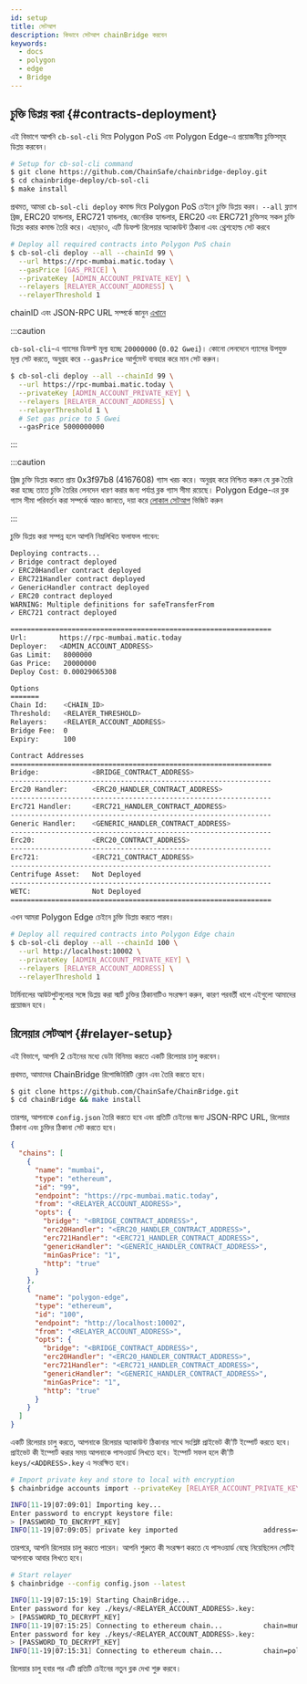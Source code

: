 ```yaml
---
id: setup
title: সেটআপ
description: কিভাবে সেটআপ chainBridge করবেন
keywords:
  - docs
  - polygon
  - edge
  - Bridge
---
```


## চুক্তি ডিপ্লয় করা {#contracts-deployment}

এই বিভাগে আপনি `cb-sol-cli` দিয়ে Polygon PoS এবং Polygon Edge-এ প্রয়োজনীয় চুক্তিসমূহ ডিপ্লয় করবেন।

```bash
# Setup for cb-sol-cli command
$ git clone https://github.com/ChainSafe/chainbridge-deploy.git
$ cd chainbridge-deploy/cb-sol-cli
$ make install
```

প্রথমত, আমরা `cb-sol-cli deploy` কমান্ড দিয়ে Polygon PoS চেইনে চুক্তি ডিপ্লয় করব। `--all` ফ্ল্যাগ ব্রিজ, ERC20 হ্যান্ডলার, ERC721 হ্যান্ডলার, জেনেরিক হ্যান্ডলার, ERC20 এবং ERC721 চুক্তিসহ সকল চুক্তি ডিপ্লয় করার কমান্ড তৈরি করে। এছাড়াও, এটি ডিফল্ট রিলেয়ার অ্যাকাউন্ট ঠিকানা এবং থ্রেশহোল্ড সেট করবে

```bash
# Deploy all required contracts into Polygon PoS chain
$ cb-sol-cli deploy --all --chainId 99 \
  --url https://rpc-mumbai.matic.today \
  --gasPrice [GAS_PRICE] \
  --privateKey [ADMIN_ACCOUNT_PRIVATE_KEY] \
  --relayers [RELAYER_ACCOUNT_ADDRESS] \
  --relayerThreshold 1
```


chainID এবং JSON-RPC URL সম্পর্কে জানুন [এখানে](/docs/edge/additional-features/chainbridge/definitions)

:::caution

`cb-sol-cli`-এ গ্যাসের ডিফল্ট মূল্য হচ্ছে `20000000` (`0.02 Gwei`)। কোনো লেনদেনে গ্যাসের উপযুক্ত মূল্য সেট করতে, অনুগ্রহ করে `--gasPrice` আর্গুমেন্ট ব্যবহার করে মান সেট করুন।

```bash
$ cb-sol-cli deploy --all --chainId 99 \
  --url https://rpc-mumbai.matic.today \
  --privateKey [ADMIN_ACCOUNT_PRIVATE_KEY] \
  --relayers [RELAYER_ACCOUNT_ADDRESS] \
  --relayerThreshold 1 \
  # Set gas price to 5 Gwei
  --gasPrice 5000000000
```

:::

:::caution

ব্রিজ চুক্তি ডিপ্লয় করতে প্রায় 0x3f97b8 (4167608) গ্যাস খরচ করে। অনুগ্রহ করে নিশ্চিত করুন যে ব্লক তৈরি করা হচ্ছে তাতে চুক্তি তৈরির লেনদেন ধারণ করার জন্য পর্যাপ্ত ব্লক গ্যাস সীমা রয়েছে। Polygon Edge-এর ব্লক গ্যাস সীমা পরিবর্তন করা সম্পর্কে আরও জানতে, দয়া করে
[লোকাল সেটআপ](/docs/edge/get-started/set-up-ibft-locally) ভিজিট করুন

:::

চুক্তি ডিপ্লয় করা সম্পন্ন হলে আপনি নিম্নলিখিত ফলাফল পাবেন:

```bash
Deploying contracts...
✓ Bridge contract deployed
✓ ERC20Handler contract deployed
✓ ERC721Handler contract deployed
✓ GenericHandler contract deployed
✓ ERC20 contract deployed
WARNING: Multiple definitions for safeTransferFrom
✓ ERC721 contract deployed

================================================================
Url:        https://rpc-mumbai.matic.today
Deployer:   <ADMIN_ACCOUNT_ADDRESS>
Gas Limit:   8000000
Gas Price:   20000000
Deploy Cost: 0.00029065308

Options
=======
Chain Id:    <CHAIN_ID>
Threshold:   <RELAYER_THRESHOLD>
Relayers:    <RELAYER_ACCOUNT_ADDRESS>
Bridge Fee:  0
Expiry:      100

Contract Addresses
================================================================
Bridge:             <BRIDGE_CONTRACT_ADDRESS>
----------------------------------------------------------------
Erc20 Handler:      <ERC20_HANDLER_CONTRACT_ADDRESS>
----------------------------------------------------------------
Erc721 Handler:     <ERC721_HANDLER_CONTRACT_ADDRESS>
----------------------------------------------------------------
Generic Handler:    <GENERIC_HANDLER_CONTRACT_ADDRESS>
----------------------------------------------------------------
Erc20:              <ERC20_CONTRACT_ADDRESS>
----------------------------------------------------------------
Erc721:             <ERC721_CONTRACT_ADDRESS>
----------------------------------------------------------------
Centrifuge Asset:   Not Deployed
----------------------------------------------------------------
WETC:               Not Deployed
================================================================
```

এখন আমরা Polygon Edge চেইনে চুক্তি ডিপ্লয় করতে পারব।

```bash
# Deploy all required contracts into Polygon Edge chain
$ cb-sol-cli deploy --all --chainId 100 \
  --url http://localhost:10002 \
  --privateKey [ADMIN_ACCOUNT_PRIVATE_KEY] \
  --relayers [RELAYER_ACCOUNT_ADDRESS] \
  --relayerThreshold 1
```

টার্মিনালের আউটপুটগুলোর সঙ্গে ডিপ্লয় করা স্মার্ট চুক্তির ঠিকানাটিও সংরক্ষণ করুন, কারণ পরবর্তী ধাপে এইগুলো আমাদের প্রয়োজন হবে।

## রিলেয়ার সেটআপ {#relayer-setup}

এই বিভাগে, আপনি 2 চেইনের মধ্যে ডেটা বিনিময় করতে একটি রিলেয়ার চালু করবেন।

প্রথমত, আমাদের ChainBridge রিপোজিটরিটি ক্লোন এবং তৈরি করতে হবে।

```bash
$ git clone https://github.com/ChainSafe/ChainBridge.git
$ cd chainBridge && make install
```

তারপর, আপনাকে `config.json` তৈরি করতে হবে এবং প্রতিটি চেইনের জন্য JSON-RPC URL, রিলেয়ার ঠিকানা এবং চুক্তির ঠিকানা সেট করতে হবে।

```json
{
  "chains": [
    {
      "name": "mumbai",
      "type": "ethereum",
      "id": "99",
      "endpoint": "https://rpc-mumbai.matic.today",
      "from": "<RELAYER_ACCOUNT_ADDRESS>",
      "opts": {
        "bridge": "<BRIDGE_CONTRACT_ADDRESS>",
        "erc20Handler": "<ERC20_HANDLER_CONTRACT_ADDRESS>",
        "erc721Handler": "<ERC721_HANDLER_CONTRACT_ADDRESS>",
        "genericHandler": "<GENERIC_HANDLER_CONTRACT_ADDRESS>",
        "minGasPrice": "1",
        "http": "true"
      }
    },
    {
      "name": "polygon-edge",
      "type": "ethereum",
      "id": "100",
      "endpoint": "http://localhost:10002",
      "from": "<RELAYER_ACCOUNT_ADDRESS>",
      "opts": {
        "bridge": "<BRIDGE_CONTRACT_ADDRESS>",
        "erc20Handler": "<ERC20_HANDLER_CONTRACT_ADDRESS>",
        "erc721Handler": "<ERC721_HANDLER_CONTRACT_ADDRESS>",
        "genericHandler": "<GENERIC_HANDLER_CONTRACT_ADDRESS>",
        "minGasPrice": "1",
        "http": "true"
      }
    }
  ]
}
```

একটি রিলেয়ার চালু করতে, আপনাকে রিলেয়ার অ্যাকাউন্ট ঠিকানার সাথে সংশ্লিষ্ট প্রাইভেট কী'টি ইম্পোর্ট করতে হবে। প্রাইভেট কী ইম্পোর্ট করার সময় আপনাকে পাসওয়ার্ড লিখতে হবে। ইম্পোর্ট সফল হলে কী'টি `keys/<ADDRESS>.key` এ সংরক্ষিত হবে।

```bash
# Import private key and store to local with encryption
$ chainbridge accounts import --privateKey [RELAYER_ACCOUNT_PRIVATE_KEY]

INFO[11-19|07:09:01] Importing key...
Enter password to encrypt keystore file:
> [PASSWORD_TO_ENCRYPT_KEY]
INFO[11-19|07:09:05] private key imported                     address=<RELAYER_ACCOUNT_ADDRESS> file=.../keys/<RELAYER_ACCOUNT_ADDRESS>.key
```

তারপরে, আপনি রিলেয়ার চালু করতে পারেন। আপনি শুরুতে কী সংরক্ষণ করতে যে পাসওয়ার্ড বেছে নিয়েছিলেন সেটিই আপনাকে আবার লিখতে হবে।

```bash
# Start relayer
$ chainbridge --config config.json --latest

INFO[11-19|07:15:19] Starting ChainBridge...
Enter password for key ./keys/<RELAYER_ACCOUNT_ADDRESS>.key:
> [PASSWORD_TO_DECRYPT_KEY]
INFO[11-19|07:15:25] Connecting to ethereum chain...          chain=mumbai url=<JSON_RPC_URL>
Enter password for key ./keys/<RELAYER_ACCOUNT_ADDRESS>.key:
> [PASSWORD_TO_DECRYPT_KEY]
INFO[11-19|07:15:31] Connecting to ethereum chain...          chain=polygon-edge url=<JSON_RPC_URL>
```

রিলেয়ার চালু হবার পর এটি প্রতিটি চেইনের নতুন ব্লক দেখা শুরু করবে।
